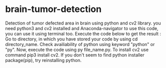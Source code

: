 # brain-tumor-detection
Detection of tumor defected area in brain using python and cv2 library.
you need python3 and cv2 installed and Anaconda-navigator to use this code, you can use it using terminal too. Execute the code below to get the result :
Go to directory, in which you have stored your code by using cd directory_name.
Check availiability of python using keyword "python" or "py".
Now, execute the code using py file_name.py.
To install cv2 use command pip3 install cv2.
If you don't seem to find python installer package(pip), try reinstalling python.


